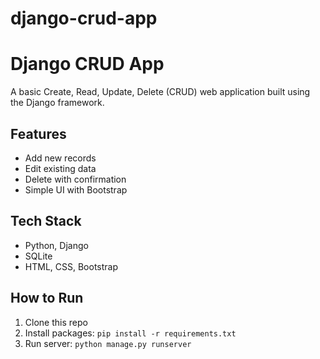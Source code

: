 # django-crud-app
# Django CRUD App

A basic Create, Read, Update, Delete (CRUD) web application built using the Django framework.

## Features
- Add new records
- Edit existing data
- Delete with confirmation
- Simple UI with Bootstrap

## Tech Stack
- Python, Django
- SQLite
- HTML, CSS, Bootstrap

## How to Run
1. Clone this repo
2. Install packages: `pip install -r requirements.txt`
3. Run server: `python manage.py runserver`
